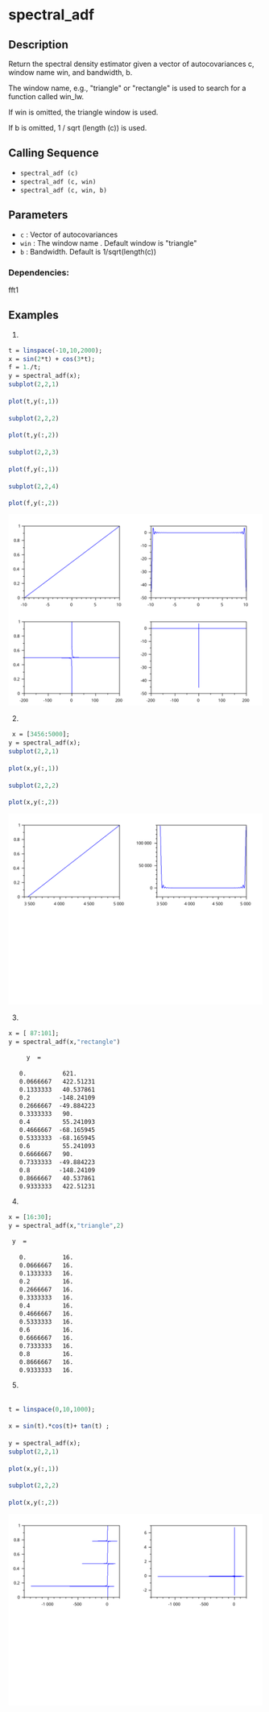 #  spectral_adf
## Description
Return the spectral density estimator given a vector of autocovariances c, window name win, and bandwidth, b.

The window name, e.g., "triangle" or "rectangle" is used to search for a function called win_lw.

If win is omitted, the triangle window is used.

If b is omitted, 1 / sqrt (length (c)) is used.

## Calling Sequence

- ` spectral_adf (c) `
- ` spectral_adf (c, win) `
- ` spectral_adf (c, win, b) `
## Parameters
- `c` : Vector of autocovariances
- `win` : The window name . Default window is "triangle"
- `b` : Bandwidth. Default is 1/sqrt(length(c))

### Dependencies: 
fft1
## Examples
1. 
```scilab
t = linspace(-10,10,2000);
x = sin(2*t) + cos(3*t);
f = 1./t;
y = spectral_adf(x);
subplot(2,2,1)

plot(t,y(:,1))

subplot(2,2,2)

plot(t,y(:,2))

subplot(2,2,3)

plot(f,y(:,1))

subplot(2,2,4)

plot(f,y(:,2))
```
<img src="adf_case1.svg"/>

2.
```scilab
 x = [3456:5000];
y = spectral_adf(x);
subplot(2,2,1)

plot(x,y(:,1))

subplot(2,2,2)

plot(x,y(:,2))
```
<img src="adf_case2.svg"/>

3.
```scilab
x = [ 87:101];
y = spectral_adf(x,"rectangle")
```
```output
     y  = 

   0.          621.     
   0.0666667   422.51231
   0.1333333   40.537861
   0.2        -148.24109
   0.2666667  -49.884223
   0.3333333   90.      
   0.4         55.241093
   0.4666667  -68.165945
   0.5333333  -68.165945
   0.6         55.241093
   0.6666667   90.      
   0.7333333  -49.884223
   0.8        -148.24109
   0.8666667   40.537861
   0.9333333   422.51231
```
4.
```scilab
x = [16:30];
y = spectral_adf(x,"triangle",2)


```
```output
 y  = 

   0.          16.
   0.0666667   16.
   0.1333333   16.
   0.2         16.
   0.2666667   16.
   0.3333333   16.
   0.4         16.
   0.4666667   16.
   0.5333333   16.
   0.6         16.
   0.6666667   16.
   0.7333333   16.
   0.8         16.
   0.8666667   16.
   0.9333333   16.

```
5.
```scilab

t = linspace(0,10,1000);

x = sin(t).*cos(t)+ tan(t) ;

y = spectral_adf(x);
subplot(2,2,1)

plot(x,y(:,1))

subplot(2,2,2)

plot(x,y(:,2))


```
<img src="adf_case3.svg"/>
